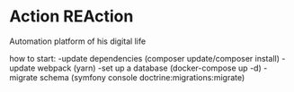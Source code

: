 # Action REAction
Automation platform of his digital life

how to start:
  -update dependencies (composer update/composer install)
  -update webpack (yarn)
  -set up a database (docker-compose up -d)
  -migrate schema (symfony console doctrine:migrations:migrate)
